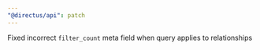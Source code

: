 ```yaml
---
"@directus/api": patch
---
```


Fixed incorrect `filter_count` meta field when query applies to relationships
